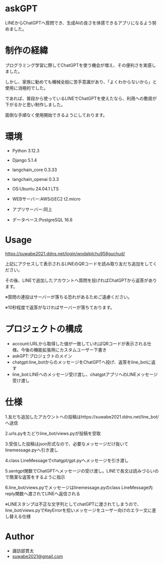 # askGPT
LINEからChatGPTへ質問でき、生成AIの良さを体感できるアプリになるよう努めました。

# 制作の経緯
プログラミング学習に際してChatGPTを使う機会が増え、その便利さを実感しました。

しかし、家族に勧めても機械全般に苦手意識があり、「よくわからないから」と使用に消極的でした。

であれば、普段から使っているLINEでChatGPTを使えたなら、利用への敷居が下がるかと思い制作しました。

面倒な手順なく使用開始できるようにしております。

# 環境
* Python 3.12.3
* Django 5.1.4
* langchain_core 0.3.33
* langchain_openai 0.3.3


* OS:Ubuntu 24.04.1 LTS
* WEBサーバー:AWSのEC2 t2.micro
* アプリサーバー:同上
* データベース:PostgreSQL 16.6


# Usage
https://suwabe2021.ddns.net/login/wodalplchu958guchud/

上記にアクセスして表示されるLINEのQRコードを読み取り友だち追加をしてください。

その後、LINEで追加したアカウントへ質問を投げればChatGPTから返答があります。

※質問の連投はサーバーが落ちる恐れがあるためご遠慮ください。

※10秒程度で返答がなければサーバーが落ちております。

 
# プロジェクトの構成
 
* account:URLから取得した値が一致していればQRコードが表示される仕様。今後の機能拡張用にカスタムユーザー下書き
* askGPT:プロジェクトのメイン
* chatgpt:line_botからのメッセージをChatGPTへ投げ、返答をline_botに返す
* line_bot:LINEへのメッセージ受け渡し、chatgptアプリへのLINEメッセージ受け渡し

 
# 仕様
 
1.友だち追加したアカウントへの投稿はhttps://suwabe2021.ddns.net/line_bot/ へ送信

2.urls.pyをたどりline_bot/views.pyが投稿を受取

3.受信した投稿はjson形式なので、必要なメッセージだけ抜いてlinemessage.pyへ引き渡し

4.class LineMessageでchatgpt/gpt.pyへメッセージを引き渡し

5.sentgpt関数でChatGPTへメッセージの受け渡し。LINEで長文は読みづらいので簡潔な返答をするように指示

6.line_bot/views.pyでメッセージはlinemessage.pyのclass LineMessage内reply関数へ渡されてLINEへ返信される

※LINEスタンプは不正な文字列としてchatGPTに渡されてしまうので、
line_bot/views.pyでKeyErrorを拾いメッセージをユーザー向けのエラー文に差し替える仕様

# Author
 
* 諏訪部貫太
* suwabe2021@gmail.com

